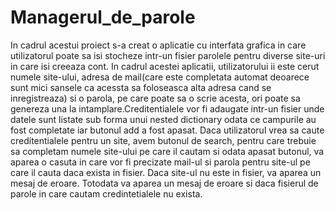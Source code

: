 # Managerul_de_parole

In cadrul acestui proiect s-a creat o aplicatie cu interfata grafica in care utilizatorul poate sa isi stocheze intr-un fisier parolele pentru diverse site-uri in care isi creeaza cont. In cadrul acestei aplicatii, utilizatorului ii este cerut numele site-ului, adresa de mail(care este completata automat deoarece sunt mici sansele ca acessta sa foloseasca  alta adresa cand se inregistreaza) si o parola, pe care poate sa o scrie acesta, ori poate sa genereza una la intamplare.Creditentialele vor fi adaugate intr-un fisier unde datele sunt listate sub forma unui nested dictionary odata ce campurile au fost completate iar butonul add a fost apasat. Daca utilizatorul vrea sa caute creditentialele pentru un site, avem butonul de search, pentru care trebuie sa completam numele site-ului pe care il cautam si odata apasat butonul, va aparea o casuta in care vor fi precizate mail-ul si parola pentru site-ul pe care il cauta daca exista in fisier. Daca site-ul nu este in fisier, va aparea un mesaj de eroare. Totodata va aparea un mesaj de eroare si daca fisierul de parole in care cautam credintetialele nu exista.
